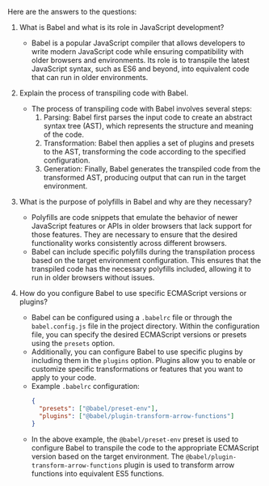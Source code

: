 Here are the answers to the questions:

1. What is Babel and what is its role in JavaScript development?

   - Babel is a popular JavaScript compiler that allows developers to write modern JavaScript code while ensuring compatibility with older browsers and environments. Its role is to transpile the latest JavaScript syntax, such as ES6 and beyond, into equivalent code that can run in older environments.

2. Explain the process of transpiling code with Babel.

   - The process of transpiling code with Babel involves several steps:
     1. Parsing: Babel first parses the input code to create an abstract syntax tree (AST), which represents the structure and meaning of the code.
     2. Transformation: Babel then applies a set of plugins and presets to the AST, transforming the code according to the specified configuration.
     3. Generation: Finally, Babel generates the transpiled code from the transformed AST, producing output that can run in the target environment.

3. What is the purpose of polyfills in Babel and why are they necessary?

   - Polyfills are code snippets that emulate the behavior of newer JavaScript features or APIs in older browsers that lack support for those features. They are necessary to ensure that the desired functionality works consistently across different browsers.
   - Babel can include specific polyfills during the transpilation process based on the target environment configuration. This ensures that the transpiled code has the necessary polyfills included, allowing it to run in older browsers without issues.

4. How do you configure Babel to use specific ECMAScript versions or plugins?
   - Babel can be configured using a `.babelrc` file or through the `babel.config.js` file in the project directory. Within the configuration file, you can specify the desired ECMAScript versions or presets using the `presets` option.
   - Additionally, you can configure Babel to use specific plugins by including them in the `plugins` option. Plugins allow you to enable or customize specific transformations or features that you want to apply to your code.
   - Example `.babelrc` configuration:
     ```json
     {
       "presets": ["@babel/preset-env"],
       "plugins": ["@babel/plugin-transform-arrow-functions"]
     }
     ```
   - In the above example, the `@babel/preset-env` preset is used to configure Babel to transpile the code to the appropriate ECMAScript version based on the target environment. The `@babel/plugin-transform-arrow-functions` plugin is used to transform arrow functions into equivalent ES5 functions.

